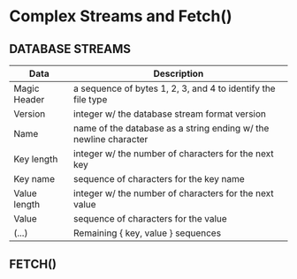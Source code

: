# Complex Streams and Fetch()

## DATABASE STREAMS

| Data | Description |
| --- | --- |
| Magic Header | a sequence of bytes 1, 2, 3, and 4 to identify the file type |
| Version | integer w/ the database stream format version |
| Name | name of the database as a string ending w/ the newline character |
| Key length | integer w/ the number of characters for the next key |
| Key name | sequence of characters for the key name |
| Value length | integer w/ the number of characters for the next value |
| Value | sequence of characters for the value |
| (...) | Remaining { key, value } sequences |

## FETCH()

